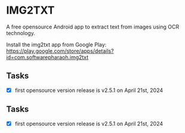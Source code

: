 # IMG2TXT

A free opensource Android app to extract text from images using OCR technology.

Install the img2txt app from Google Play: <https://play.google.com/store/apps/details?id=com.softwarepharaoh.img2txt>

## Tasks

- [x] first opensource version release is v2.5.1 on April 21st, 2024

## Tasks

- [x] first opensource version release is v2.5.1 on April 21st, 2024

